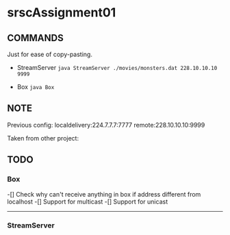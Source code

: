 # srscAssignment01

## COMMANDS

Just for ease of copy-pasting.
* StreamServer
`java StreamServer ./movies/monsters.dat 228.10.10.10 9999`

* Box
`java Box`

## NOTE
Previous config:
localdelivery:224.7.7.7:7777
remote:228.10.10.10:9999

Taken from other project:


## TODO

### Box
-[] Check why can't receive anything in box if address different from localhost
-[] Support for multicast
-[] Support for unicast

---

### StreamServer
